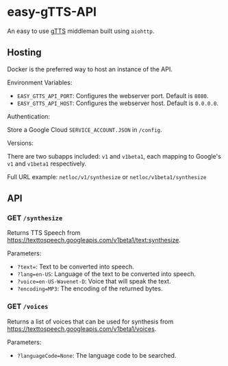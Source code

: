 # easy-gTTS-API

An easy to use [gTTS](https://cloud.google.com/text-to-speech) middleman built using `aiohttp`.

## Hosting

Docker is the preferred way to host an instance of the API.

Environment Variables:

* `EASY_GTTS_API_PORT`: Configures the webserver port. Default is `8080`.
* `EASY_GTTS_API_HOST`: Configures the webserver host. Default is `0.0.0.0`.

Authentication:

Store a Google Cloud `SERVICE_ACCOUNT.JSON` in `/config`.

Versions:

There are two subapps included: `v1` and `v1beta1`, each mapping to Google's `v1` and `v1beta1` respectively.

Full URL example: `netloc/v1/synthesize` or `netloc/v1beta1/synthesize`

## API

### GET `/synthesize`

Returns TTS Speech from https://texttospeech.googleapis.com/v1beta1/text:synthesize.

Parameters:

* `?text=`: Text to be converted into speech.
* `?lang=en-US`: Language of the text to be converted into speech.
* `?voice=en-US-Wavenet-D`: Voice that will speak the text.
* `?encoding=MP3`: The encoding of the returned bytes.

### GET `/voices`

Returns a list of voices that can be used for synthesis from https://texttospeech.googleapis.com/v1beta1/voices.

Parameters:

* `?languageCode=None`: The language code to be searched.
